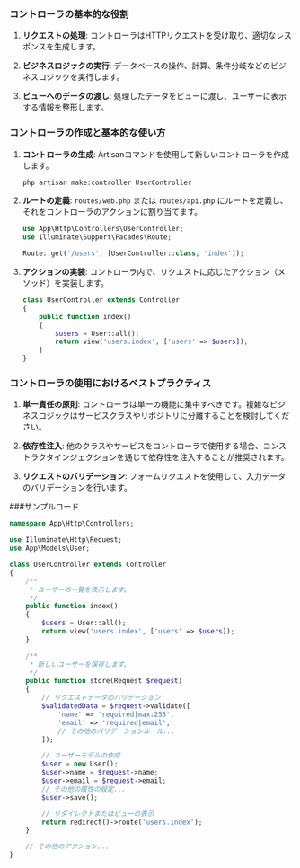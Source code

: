 ### コントローラの基本的な役割

1. **リクエストの処理**: コントローラはHTTPリクエストを受け取り、適切なレスポンスを生成します。

2. **ビジネスロジックの実行**: データベースの操作、計算、条件分岐などのビジネスロジックを実行します。

3. **ビューへのデータの渡し**: 処理したデータをビューに渡し、ユーザーに表示する情報を整形します。

### コントローラの作成と基本的な使い方

1. **コントローラの生成**: Artisanコマンドを使用して新しいコントローラを作成します。

    ```bash
    php artisan make:controller UserController
    ```

2. **ルートの定義**: `routes/web.php` または `routes/api.php` にルートを定義し、それをコントローラのアクションに割り当てます。

    ```php
    use App\Http\Controllers\UserController;
    use Illuminate\Support\Facades\Route;

    Route::get('/users', [UserController::class, 'index']);
    ```

3. **アクションの実装**: コントローラ内で、リクエストに応じたアクション（メソッド）を実装します。

    ```php
    class UserController extends Controller
    {
        public function index()
        {
            $users = User::all();
            return view('users.index', ['users' => $users]);
        }
    }
    ```

### コントローラの使用におけるベストプラクティス

1. **単一責任の原則**: コントローラは単一の機能に集中すべきです。複雑なビジネスロジックはサービスクラスやリポジトリに分離することを検討してください。

2. **依存性注入**: 他のクラスやサービスをコントローラで使用する場合、コンストラクタインジェクションを通じて依存性を注入することが推奨されます。

3. **リクエストのバリデーション**: フォームリクエストを使用して、入力データのバリデーションを行います。


###サンプルコード

```php
namespace App\Http\Controllers;

use Illuminate\Http\Request;
use App\Models\User;

class UserController extends Controller
{
    /**
     * ユーザーの一覧を表示します。
     */
    public function index()
    {
        $users = User::all();
        return view('users.index', ['users' => $users]);
    }

    /**
     * 新しいユーザーを保存します。
     */
    public function store(Request $request)
    {
        // リクエストデータのバリデーション
        $validatedData = $request->validate([
            'name' => 'required|max:255',
            'email' => 'required|email',
            // その他のバリデーションルール...
        ]);

        // ユーザーモデルの作成
        $user = new User();
        $user->name = $request->name;
        $user->email = $request->email;
        // その他の属性の設定...
        $user->save();

        // リダイレクトまたはビューの表示
        return redirect()->route('users.index');
    }

    // その他のアクション...
}
```
